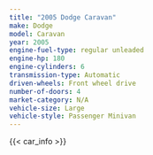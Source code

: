 ```yaml
---
title: "2005 Dodge Caravan"
make: Dodge
model: Caravan
year: 2005
engine-fuel-type: regular unleaded
engine-hp: 180
engine-cylinders: 6
transmission-type: Automatic
driven-wheels: Front wheel drive
number-of-doors: 4
market-category: N/A
vehicle-size: Large
vehicle-style: Passenger Minivan
---
```


{{< car_info >}}
